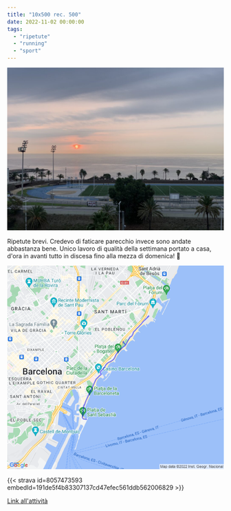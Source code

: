 ```yaml
---
title: "10x500 rec. 500"
date: 2022-11-02 00:00:00
tags: 
  - "ripetute"
  - "running"
  - "sport"
---
```


![](images/IMG_0600-1024x768.jpg)

Ripetute brevi. Credevo di faticare parecchio invece sono andate abbastanza bene. Unico lavoro di qualità della settimana portato a casa, d'ora in avanti tutto in discesa fino alla mezza di domenica! 🤩

![](images/20221102-activity-map.png)

{{< strava id=8057473593 embedId=191de5f4b83307137cd47efec561ddb562006829 >}}

[Link all'attività](https://strava.com/activities/8057473593)
